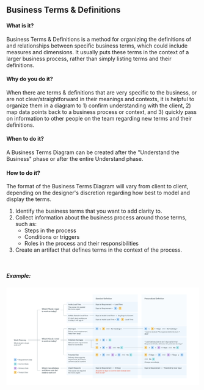 ## Business Terms & Definitions



#### What is it?
Business Terms & Definitions is a method for organizing the definitions of and relationships between specific business terms, which could include measures and dimensions. It usually puts these terms in the context of a larger business process, rather than simply listing terms and their definitions. 

#### Why do you do it?
When there are terms & definitions that are very specific to the business, or are not clear/straightforward in their meanings and contexts, it is helpful to organize them in a diagram to 1) confirm understanding with the client, 2) map data points back to a business process or context, and 3) quickly pass on information to other people on the team regarding new terms and their definitions.

#### When to do it?
A Business Terms Diagram can be created after the "Understand the Business" phase or after the entire Understand phase. 

#### How to do it?
The format of the Business Terms Diagram will vary from client to client, depending on the designer's discretion regarding how best to model and display the terms. 
1. Identify the business terms that you want to add clarity to.
2. Collect information about the business process around those terms, such as:
    * Steps in the process
    * Conditions or triggers
    * Roles in the process and their responsibilities
3. Create an artifact that defines terms in the context of the process.

<br>

##### Example:

![Business Terms Diagram](/images/business-terms.png?raw=true "Business Terms Diagram")



